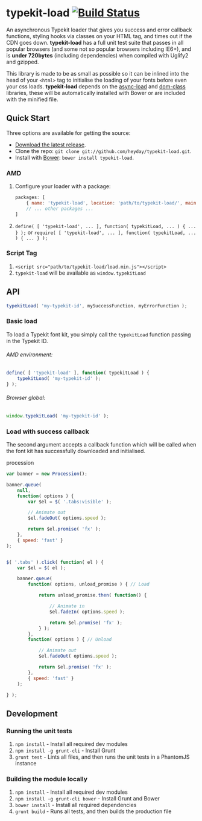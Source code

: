 # typekit-load [![Build Status](https://secure.travis-ci.org/heyday/typekit-load.png)](http://travis-ci.org/heyday/typekit-load)

An asynchronous Typekit loader that gives you success and error callback functions, styling hooks via classes on your HTML tag, and times out if the CDN goes down. **typekit-load** has a full unit test suite that passes in all popular browsers (and some not so popular browsers including IE6+), and is **under 720bytes** (including dependencies) when compiled with Uglify2 and gzipped.

This library is made to be as small as possible so it can be inlined into the head of your `<html>` tag to initialise the loading of your fonts before even your css loads. **typekit-load** depends on the [async-load](https://github.com/heyday/async-load) and [dom-class](https://github.com/heyday/dom-class) libraries, these will be automatically installed with Bower or are included with the minified file.


## Quick Start

Three options are available for getting the source:

* [Download the latest release](https://github.com/heyday/typekit-load/zipball/master).
* Clone the repo: `git clone git://github.com/heyday/typekit-load.git`.
* Install with [Bower](http://twitter.github.com/bower): `bower install typekit-load`.

### AMD

1. Configure your loader with a package:

	```javascript
	packages: [
		{ name: 'typekit-load', location: 'path/to/typekit-load/', main: 'load' },
		// ... other packages ...
	]
	```

1. `define( [ 'typekit-load', ... ], function( typekitLoad, ... ) { ... } );` or `require( [ 'typekit-load', ... ], function( typekitLoad, ... ) { ... } );`

### Script Tag

1. `<script src="path/to/typekit-load/load.min.js"></script>`
1. `typekit-load` will be available as `window.typekitLoad`


## API

```javascript
typekitLoad( 'my-typekit-id', mySuccessFunction, myErrorFunction );
```

### Basic load
To load a Typekit font kit, you simply call the `typekitLoad` function passing in the Typekit ID.

###### AMD environment:
```javascript
define( [ 'typekit-load' ], function( typekitLoad ) {
	typekitLoad( 'my-typekit-id' );
} );
```

###### Browser global:
```javascript
window.typekitLoad( 'my-typekit-id' );
```

### Load with success callback
The second argument accepts a callback function which will be called when the font kit has successfully downloaded and initialised.


procession
```javascript
var banner = new Procession();

banner.queue(
	null,
	function( options ) {
		var $el = $( '.tabs:visible' );

		// Animate out
		$el.fadeOut( options.speed );

		return $el.promise( 'fx' );
	},
	{ speed: 'fast' }
);


$( '.tabs' ).click( function( el ) {
	var $el = $( el );

	banner.queue(
		function( options, unload_promise ) { // Load

			return unload_promise.then( function() {

				// Animate in
				$el.fadeIn( options.speed );

				return $el.promise( 'fx' );
			} );
		},
		function( options ) { // Unload

			// Animate out
			$el.fadeOut( options.speed );

			return $el.promise( 'fx' );
		},
		{ speed: 'fast' }
	);

} );
```

## Development

### Running the unit tests

1. `npm install` - Install all required dev modules
1. `npm install -g grunt-cli` - Install Grunt
1. `grunt test` - Lints all files, and then runs the unit tests in a PhantomJS instance

### Building the module locally

1. `npm install` - Install all required dev modules
1. `npm install -g grunt-cli bower` - Install Grunt and Bower
1. `bower install` - Install all required dependencies
1. `grunt build` - Runs all tests, and then builds the production file
